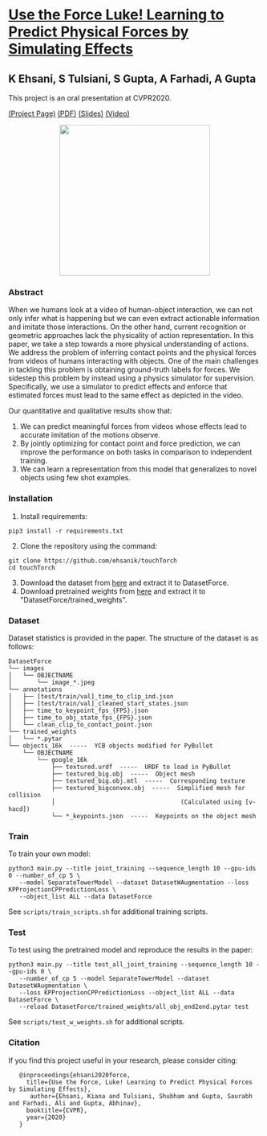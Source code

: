 # [Use the Force Luke! Learning to Predict Physical Forces by Simulating Effects](https://arxiv.org/pdf/2003.12045.pdf)
## K Ehsani, S Tulsiani, S Gupta, A Farhadi, A Gupta
This project is an oral presentation at CVPR2020.

[(Project Page)](https://ehsanik.github.io/forcecvpr2020/) [(PDF)](https://arxiv.org/pdf/2003.12045.pdf) [(Slides)](https://github.com/ehsanik/forcecvpr2020/blob/master/img/3095-talk.pdf) [(Video)](https://ehsanik.github.io/forcecvpr2020/#slide_video)

<center><img src="figs/teaser_force.jpg" height="300px" ></center>

### Abstract

When we humans look at a video of human-object interaction, we can not only infer what is happening but we can even extract actionable information and imitate those interactions. On the other hand, current recognition or geometric approaches lack the physicality of action representation. In this paper, we take a step towards a more physical understanding of actions. We address the problem of inferring contact points and the physical forces from videos of humans interacting with objects. One of the main challenges in tackling this problem is obtaining ground-truth labels for forces. We sidestep this problem by instead using a physics simulator for supervision. Specifically, we use a simulator to predict effects and enforce that estimated forces must lead to the same effect as depicted in the video.

Our quantitative and qualitative results show that:
<ol>
    <li>We can predict meaningful forces from videos whose effects lead to accurate imitation of the motions observe.</li>
    <li>By jointly optimizing for contact point and force prediction, we can improve the performance on both tasks in comparison to independent training. </li>
    <li>We can learn a representation from this model that generalizes to novel objects using few shot examples. </li>
</ol>



### Installation
1. Install requirements:

```
pip3 install -r requirements.txt
```

2. Clone the repository using the command:

```
git clone https://github.com/ehsanik/touchTorch
cd touchTorch
```

3. Download the dataset from [here](https://drive.google.com/file/d/1fs-L0PSxHhY22Q-SBHG-bnmdUWTR90-c/view?usp=sharing) and extract it to DatasetForce.
4. Download pretrained weights from [here](https://drive.google.com/file/d/1JNTkWJX0EmdzXx6A18A7lFq1tiDuLlgE/view?usp=sharing) and extract it to "DatasetForce/trained_weights". 


### Dataset

Dataset statistics is provided in the paper. The structure of the dataset is as follows:

```
DatasetForce
└── images
│   └── OBJECTNAME
│       └── image_*.jpeg
└── annotations
│   ├── [test/train/val]_time_to_clip_ind.json
│   ├── [test/train/val]_cleaned_start_states.json
│   ├── time_to_keypoint_fps_{FPS}.json
│   ├── time_to_obj_state_fps_{FPS}.json
│   └── clean_clip_to_contact_point.json
└── trained_weights
│   └── *.pytar
└── objects_16k  -----  YCB objects modified for PyBullet
    └── OBJECTNAME
        └── google_16k
            ├── textured.urdf  -----  URDF to load in PyBullet
            ├── textured_big.obj  -----  Object mesh
            ├── textured_big.obj.mtl  -----  Corresponding texture
            ├── textured_bigconvex.obj  -----  Simplified mesh for collision 
            │                                   (Calculated using [v-hacd])
            └── *_keypoints.json  -----  Keypoints on the object mesh
```
### Train

To train your own model:

```
python3 main.py --title joint_training --sequence_length 10 --gpu-ids 0 --number_of_cp 5 \
   --model SeparateTowerModel --dataset DatasetWAugmentation --loss KPProjectionCPPredictionLoss \ 
   --object_list ALL --data DatasetForce
```

See `scripts/train_scripts.sh` for additional training scripts.

### Test

To test using the pretrained model and reproduce the results in the paper:

```
python3 main.py --title test_all_joint_training --sequence_length 10 --gpu-ids 0 \ 
   --number_of_cp 5 --model SeparateTowerModel --dataset DatasetWAugmentation \
   --loss KPProjectionCPPredictionLoss --object_list ALL --data DatasetForce \
   --reload DatasetForce/trained_weights/all_obj_end2end.pytar test
```

See `scripts/test_w_weights.sh` for additional scripts.



### Citation

If you find this project useful in your research, please consider citing:

```
   @inproceedings{ehsani2020force,
     title={Use the Force, Luke! Learning to Predict Physical Forces by Simulating Effects},
      author={Ehsani, Kiana and Tulsiani, Shubham and Gupta, Saurabh and Farhadi, Ali and Gupta, Abhinav},
     booktitle={CVPR},
     year={2020}
   }
```
